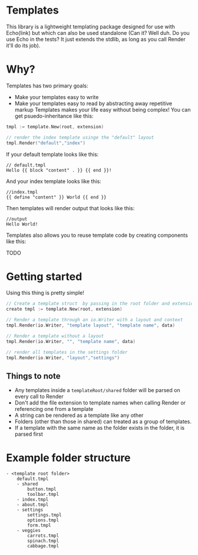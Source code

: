 # Templates

This library is a lightweight templating package designed for use with Echo(link) but which can also be used standalone (Can it? Well duh. Do you use Echo in the tests? It just extends the stdlib, as long as you call Render it'll do its job).

# Why?

Templates has two primary goals:

- Make your templates easy to write
- Make your templates easy to read by abstracting away repetitive markup
  Templates makes your life easy without being complex! You can get psuedo-inheritance like this:

```go
tmpl := template.New(root, extension)

// render the index template usinge the "default" layout
tmpl.Render("default","index")
```

If your default template looks like this:

```tmpl
// default.tmpl
Hello {{ block "content" . }} {{ end }}!
```

And your index template looks like this:

```tmpl
//index.tmpl
{{ define "content" }} World {{ end }}
```

Then templates will render output that looks like this:

```tmpl
//output
Hello World!
```

Templates also allows you to reuse template code by creating components like this:

TODO

# Getting started

Using this thing is pretty simple!

```go
// Create a template struct  by passing in the root folder and extension for all templates
create tmpl := template.New(root, extension)

// Render a template through an io.Writer with a layout and context
tmpl.Render(io.Writer, "template layout", "template name", data)

// Render a template without a layout
tmpl.Render(io.Writer, "", "template name", data)

// render all templates in the settings folder
tmpl.Render(io.Writer, "layout","settings")

```

## Things to note

- Any templates inside a `templateRoot/shared` folder will be parsed on every call to Render
- Don't add the file extension to template names when calling Render or referencing one from a template
- A string can be rendered as a template like any other
- Folders (other than those in shared) can treated as a group of templates.
- If a template with the same name as the folder exists in the folder, it is parsed first

# Example folder structure

```
- <template root folder>
    default.tmpl
    - shared
        button.tmpl
        toolbar.tmpl
    - index.tmpl
    - about.tmpl
    - settings
        settings.tmpl
        options.tmpl
        form.tmpl
    - veggies
        carrots.tmpl
        spinach.tmpl
        cabbage.tmpl
```

